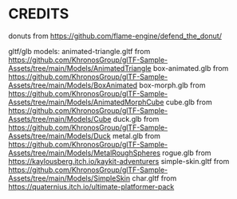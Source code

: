 # CREDITS

donuts from https://github.com/flame-engine/defend_the_donut/

gltf/glb models:
animated-triangle.gltf from https://github.com/KhronosGroup/glTF-Sample-Assets/tree/main/Models/AnimatedTriangle
box-animated.glb from https://github.com/KhronosGroup/glTF-Sample-Assets/tree/main/Models/BoxAnimated
box-morph.glb from https://github.com/KhronosGroup/glTF-Sample-Assets/tree/main/Models/AnimatedMorphCube
cube.glb from https://github.com/KhronosGroup/glTF-Sample-Assets/tree/main/Models/Cube
duck.glb from https://github.com/KhronosGroup/glTF-Sample-Assets/tree/main/Models/Duck
metal.glb from https://github.com/KhronosGroup/glTF-Sample-Assets/tree/main/Models/MetalRoughSpheres
rogue.glb from https://kaylousberg.itch.io/kaykit-adventurers
simple-skin.gltf from https://github.com/KhronosGroup/glTF-Sample-Assets/tree/main/Models/SimpleSkin
char.gltf from https://quaternius.itch.io/ultimate-platformer-pack